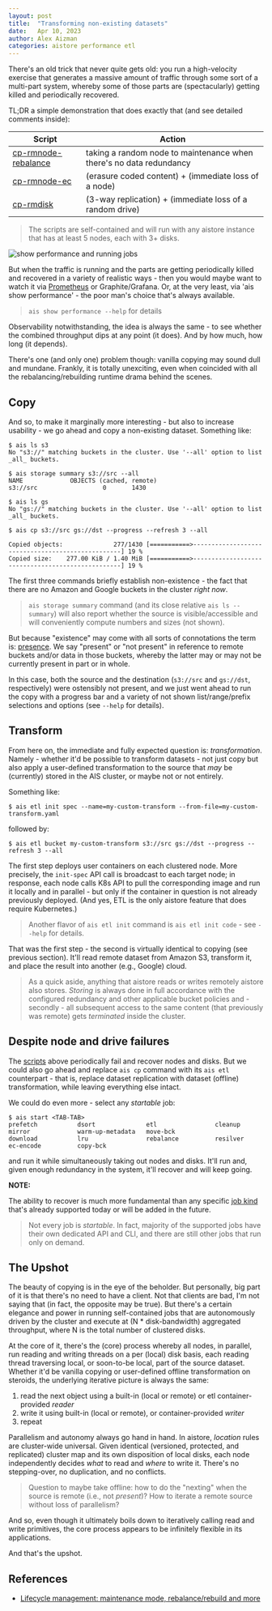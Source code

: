 ```yaml
---
layout: post
title:  "Transforming non-existing datasets"
date:   Apr 10, 2023
author: Alex Aizman
categories: aistore performance etl
---
```


There's an old trick that never quite gets old: you run a high-velocity exercise that generates a massive amount of traffic through some sort of a multi-part system, whereby some of those parts are (spectacularly) getting killed and periodically recovered.

TL;DR a simple demonstration that does exactly that (and see detailed comments inside):

| Script | Action |
| --- | --- |
| [cp-rmnode-rebalance](https://github.com/NVIDIA/aistore/blob/main/ais/test/scripts/cp-rmnode-rebalance.sh) | taking a random node to maintenance when there's no data redundancy |
| [cp-rmnode-ec](https://github.com/NVIDIA/aistore/blob/main/ais/test/scripts/cp-rmnode-ec.sh) | (erasure coded content) + (immediate loss of a node) |
| [cp-rmdisk](https://github.com/NVIDIA/aistore/blob/main/ais/test/scripts/cp-rmdisk.sh) | (3-way replication) + (immediate loss of a random drive) |

> The scripts are self-contained and will run with any aistore instance that has at least 5 nodes, each with 3+ disks.

![show performance and running jobs](/assets/tco-any-to-any/show-perf-job.png)

But when the traffic is running and the parts are getting periodically killed and recovered in a variety of realistic ways - then you would maybe want to watch it via [Prometheus](https://aiatscale.org/docs/prometheus) or Graphite/Grafana. Or, at the very least, via 'ais show performance' - the poor man's choice that's always available.

> `ais show performance --help` for details

Observability notwithstanding, the idea is always the same - to see whether the combined throughput dips at any point (it does). And by how much, how long (it depends).

There's one (and only one) problem though: vanilla copying may sound dull and mundane. Frankly, it is totally unexciting, even when coincided with all the rebalancing/rebuilding runtime drama behind the scenes.

## Copy

And so, to make it marginally more interesting - but also to increase usability - we go ahead and copy a non-existing dataset. Something like:

```console
$ ais ls s3
No "s3://" matching buckets in the cluster. Use '--all' option to list _all_ buckets.

$ ais storage summary s3://src --all
NAME             OBJECTS (cached, remote)
s3://src                  0       1430

$ ais ls gs
No "gs://" matching buckets in the cluster. Use '--all' option to list _all_ buckets.

$ ais cp s3://src gs://dst --progress --refresh 3 --all

Copied objects:              277/1430 [===========>--------------------------------------------------] 19 %
Copied size:    277.00 KiB / 1.40 MiB [===========>--------------------------------------------------] 19 %
```

The first three commands briefly establish non-existence - the fact that there are no Amazon and Google buckets in the cluster _right now_.

> `ais storage summary` command (and its close relative `ais ls --summary`) will also report whether the source is visible/accessible and will conveniently compute numbers and sizes (not shown).

But because "existence" may come with all sorts of connotations the term is: [presence](https://aiatscale.org/blog/2022/11/13/relnotes-3.12). We say "present" or "not present" in reference to remote buckets and/or data in those buckets, whereby the latter may or may not be currently present in part or in whole.

In this case, both the source and the destination (`s3://src` and `gs://dst`, respectively) were ostensibly not present, and we just went ahead to run the copy with a progress bar and a variety of not shown list/range/prefix selections and options (see `--help` for details).

## Transform

From here on, the immediate and fully expected question is: _transformation_. Namely - whether it'd be possible to transform datasets - not just copy but also apply a user-defined transformation to the source that _may_ be (currently) stored in the AIS cluster, or maybe not or not entirely.

Something like:

```console
$ ais etl init spec --name=my-custom-transform --from-file=my-custom-transform.yaml
```

followed by:

```console
$ ais etl bucket my-custom-transform s3://src gs://dst --progress --refresh 3 --all
```

The first step deploys user containers on each clustered node. More precisely, the `init-spec` API call is broadcast to each target node; in response, each node calls K8s API to pull the corresponding image and run it locally and in parallel - but only if the container in question is not already previously deployed. (And yes, ETL is the only aistore feature that does require Kubernetes.)

> Another flavor of `ais etl init` command is `ais etl init code` - see `--help` for details.

That was the first step - the second is virtually identical to copying (see previous section). It'll read remote dataset from Amazon S3, transform it, and place the result into another (e.g., Google) cloud.

> As a quick aside, anything that aistore reads or writes remotely aistore also stores. _Storing_ is always done in full accordance with the configured redundancy and other applicable bucket policies and - secondly - all subsequent access to the same content (that previously was remote) gets _terminated_ inside the cluster.

## Despite node and drive failures

The [scripts](https://github.com/NVIDIA/aistore/tree/main/ais/test/scripts) above periodically fail and recover nodes and disks. But we could also go ahead and replace `ais cp` command with its `ais etl` counterpart - that is, replace dataset replication with dataset (offline) transformation, while leaving everything else intact.

We could do even more - select any _startable_ job:

```console
$ ais start <TAB-TAB>
prefetch           dsort              etl                cleanup            mirror             warm-up-metadata   move-bck
download           lru                rebalance          resilver           ec-encode          copy-bck
```

and run it while simultaneously taking out nodes and disks. It'll run and, given enough redundancy in the system, it'll recover and will keep going.

**NOTE:**

The ability to recover is much more fundamental than any specific [job kind](https://github.com/NVIDIA/aistore/blob/main/xact/api.go#L108-L230) that's already supported today or will be added in the future.

> Not every job is _startable_. In fact, majority of the supported jobs have their own dedicated API and CLI, and there are still other jobs that run only on demand.

## The Upshot

The beauty of copying is in the eye of the beholder. But personally, big part of it is that there's no need to have a client. Not that clients are bad, I'm not saying that (in fact, the opposite may be true). But there's a certain elegance and power in running self-contained jobs that are autonomously driven by the cluster and execute at (N * disk-bandwidth) aggregated throughput, where N is the total number of clustered disks.

At the core of it, there's the (core) process whereby all nodes, in parallel, run reading and writing threads on a per (local) disk basis, each reading thread traversing local, or soon-to-be local, part of the source dataset. Whether it'd be vanilla copying or user-defined offline transformation on steroids, the underlying iterative picture is always the same:

1. read the next object using a built-in (local or remote) or etl container-provided _reader_
2. write it using built-in (local or remote), or container-provided _writer_
3. repeat

Parallelism and autonomy always go hand in hand. In aistore, _location_ rules are cluster-wide universal. Given identical (versioned, protected, and replicated) cluster map and its own disposition of local disks, each node independently decides _what_ to read and _where_ to write it. There's no stepping-over, no duplication, and no conflicts.

> Question to maybe take offline: how to do the "nexting" when the source is remote (i.e., not _present_)? How to iterate a remote source without loss of parallelism?

And so, even though it ultimately boils down to iteratively calling read and write primitives, the core process appears to be infinitely flexible in its applications.

And that's the upshot.

## References

* [Lifecycle management: maintenance mode, rebalance/rebuild and more](/docs/lifecycle_node.md)
